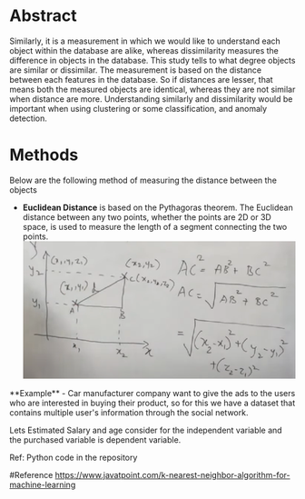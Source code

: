 # Abstract
Similarly, it is a measurement in which we would like to understand each object within the database are alike, whereas dissimilarity measures the difference in objects in the database. This study tells to what degree objects are similar or dissimilar. The measurement is based on the distance between each features in the database. So if distances are lesser, that means both the measured objects are identical, whereas they are not similar when distance are more. Understanding similarly and dissimilarity would be important when using clustering or some classification, and anomaly detection.

# Methods
Below are the following method of measuring the distance between the objects
* **Euclidean Distance** is based on the Pythagoras theorem. The Euclidean distance between any two points, whether the points are 2D or 3D space, is used to measure the length of a segment connecting the two points. 
![](https://github.com/Pramodgopinathan/similarity-dissimilarity/blob/856ae39167d7dcd62a7ac4f68e77b4501e93cb1d/Euclidean_Distance.png)
<p>**Example** - Car manufacturer company want to give the ads to the users who are interested in buying their product, so for this we have a dataset that contains multiple user's information through the social network. </p>
Lets Estimated Salary and age consider for the independent variable and the purchased variable is dependent variable.
<p>Ref: Python code in the repository</p>




#Reference
https://www.javatpoint.com/k-nearest-neighbor-algorithm-for-machine-learning
